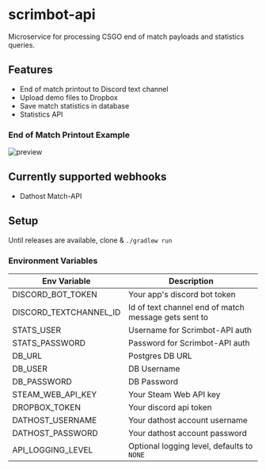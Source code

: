# scrimbot-api

Microservice for processing CSGO end of match payloads and statistics queries.

## Features

- End of match printout to Discord text channel
- Upload demo files to Dropbox
- Save match statistics in database
- Statistics API

### End of Match Printout Example

![preview](https://i.imgur.com/mYhfN9D.png)

## Currently supported webhooks

- Dathost Match-API

## Setup

Until releases are available, clone & `./gradlew run`

### Environment Variables

|Env Variable|Description|
|---|---|
|DISCORD_BOT_TOKEN| Your app's discord bot token|
|DISCORD_TEXTCHANNEL_ID| Id of text channel end of match message gets sent to|
|STATS_USER| Username for Scrimbot-API auth|
|STATS_PASSWORD| Password for Scrimbot-API auth|
|DB_URL| Postgres DB URL|
|DB_USER| DB Username|
|DB_PASSWORD| DB Password|
|STEAM_WEB_API_KEY| Your Steam Web API key|
|DROPBOX_TOKEN| Your discord api token|
|DATHOST_USERNAME| Your dathost account username|
|DATHOST_PASSWORD| Your dathost account password|
|API_LOGGING_LEVEL| Optional logging level, defaults to `NONE`|

